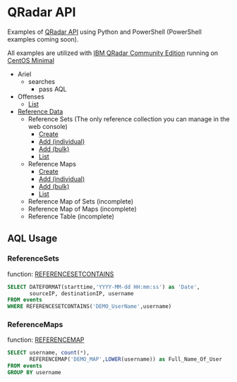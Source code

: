 # QRadar API

Examples of [QRadar API](https://www.ibm.com/support/knowledgecenter/SSKMKU/com.ibm.qradar.doc_cloud/c_rest_api_getting_started.html) using Python and PowerShell (PowerShell examples coming soon).

All examples are utilized with [IBM QRadar Community Edition](https://developer.ibm.com/qradar/ce/) running on [CentOS Minimal](https://www.centos.org/download/)
* Ariel
    * searches
        * pass AQL
* Offenses
    * [List](https://github.com/stahler/QRadar/blob/master/Offenses/QRadar_List_Offenses.py)
* [Reference Data](https://www.ibm.com/support/knowledgecenter/en/SS42VS_7.3.1/com.ibm.qradar.doc/c_qradar_adm_ref_data_collection_overview.html)
    * Reference Sets (The only reference collection you can manage in the web console)
        * [Create](https://github.com/stahler/QRadar/blob/master/ReferenceData/ReferenceSets/QRadar_Create_ReferenceSet.py)
        * [Add (individual)](https://github.com/stahler/QRadar/blob/master/ReferenceData/ReferenceSets/QRadar_Add_ReferenceSet.py)
        * [Add (bulk)](https://github.com/stahler/QRadar/blob/master/ReferenceData/ReferenceSets/QRadar_Add_Bulk_ReferenceSet.py)
        * [List](https://github.com/stahler/QRadar/blob/master/ReferenceData/ReferenceSets/QRadar_List_ReferenceSet.py)
    * Reference Maps
        * [Create](https://github.com/stahler/QRadar/blob/master/ReferenceData/ReferenceMaps/QRadar_Create_ReferenceMap.py)
        * [Add (individual)](https://github.com/stahler/QRadar/blob/master/ReferenceData/ReferenceMaps/QRadar_Add_ReferenceMap.py)
        * [Add (bulk)](https://github.com/stahler/QRadar/blob/master/ReferenceData/ReferenceMaps/QRadar_Add_Bulk_ReferenceMap.py)
        * [List](https://github.com/stahler/QRadar/blob/master/ReferenceData/ReferenceMaps/QRadar_List_ReferenceMap.py)
    * Reference Map of Sets (incomplete)
    * Reference Map of Maps (incomplete)
    * Reference Table (incomplete)

## AQL Usage
### ReferenceSets
function: [REFERENCESETCONTAINS](https://www.ibm.com/support/knowledgecenter/en/SS42VS_7.3.1/com.ibm.qradar.doc/r_aql_data_functions.html#r_aql_supported_functions__REFERENCESETCONTAINS)
```sql
SELECT DATEFORMAT(starttime,'YYYY-MM-dd HH:mm:ss') as 'Date',
       sourceIP, destinationIP, username
FROM events
WHERE REFERENCESETCONTAINS('DEMO_UserName',username)
```
### ReferenceMaps
function: [REFERENCEMAP](https://www.ibm.com/support/knowledgecenter/en/SS42VS_7.3.1/com.ibm.qradar.doc/r_aql_data_functions.html#r_aql_supported_functions__REFERENCEMAP)
```sql
SELECT username, count(*),
       REFERENCEMAP('DEMO_MAP',LOWER(username)) as Full_Name_Of_User
FROM events
GROUP BY username
```